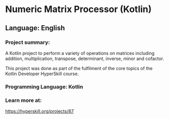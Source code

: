 
# Numeric Matrix Processor (Kotlin)

## Language: English

### Project summary:

A Kotlin project to perform a variety of operations on matrices including addition, multiplication, transpose, determinant, inverse, minor and cofactor.

This project was done as part of the fulfilment of the core topics of the Kotlin Developer HyperSkill course.

### Programming Language: Kotlin

### Learn more at:
https://hyperskill.org/projects/87



